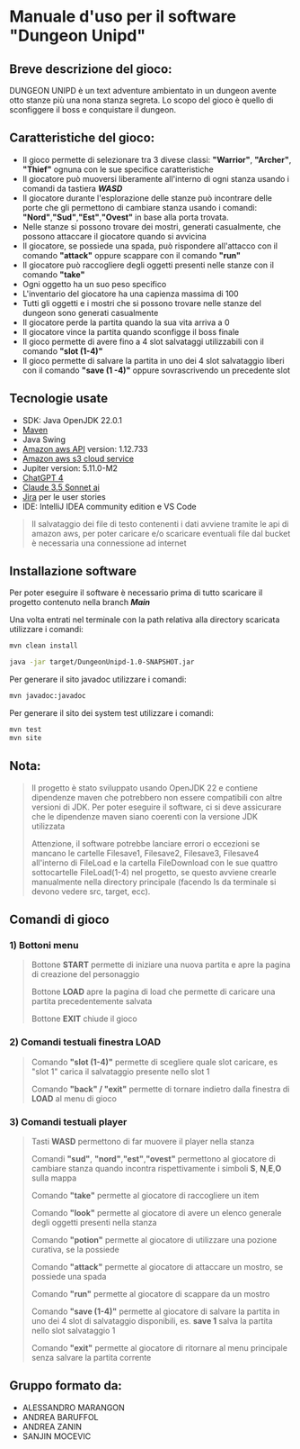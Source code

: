 # Manuale d'uso per il software "Dungeon Unipd"

## Breve descrizione del gioco:

DUNGEON UNIPD è un text adventure ambientato in un dungeon avente otto stanze più una nona stanza segreta.
Lo scopo del gioco è quello di sconfiggere il boss e conquistare il dungeon.

## Caratteristiche del gioco:
- Il gioco permette di selezionare tra 3 divese classi: **"Warrior"**, **"Archer"**, **"Thief"** ognuna con le sue specifice caratteristiche 
- Il giocatore può muoversi liberamente all'interno di ogni stanza usando i comandi da tastiera ***WASD*** 
- Il giocatore durante l'esplorazione delle stanze può incontrare delle porte che gli permettono di cambiare stanza usando i comandi: **"Nord"**,**"Sud"**,**"Est"**,**"Ovest"** in base alla porta trovata.
- Nelle stanze si possono trovare dei mostri, generati casualmente, che possono attaccare il giocatore quando si avvicina
- Il giocatore, se possiede una spada, può rispondere all'attacco con il comando **"attack"** oppure scappare con il comando **"run"**
- Il giocatore può raccogliere degli oggetti presenti nelle stanze con il comando **"take"**
- Ogni oggetto ha un suo peso specifico
- L'inventario del giocatore ha una capienza massima di 100
- Tutti gli oggetti e i mostri che si possono trovare nelle stanze del dungeon sono generati casualmente 
- Il giocatore perde la partita quando la sua vita arriva a 0
- Il giocatore vince la partita quando sconfigge il boss finale 
- Il gioco permette di avere fino a 4 slot salvataggi utilizzabili con il comando **"slot (1-4)"**
- Il gioco permette di salvare la partita in uno dei 4 slot salvataggio liberi con il comando **"save (1 -4)"** oppure sovrascrivendo un precedente slot 


## Tecnologie usate 
- SDK: Java OpenJDK 22.0.1 
- [Maven]
- Java Swing 
- [Amazon aws API]  version: 1.12.733
- [Amazon aws s3 cloud service]
- Jupiter version: 5.11.0-M2
- [ChatGPT 4]
- [Claude 3.5 Sonnet ai]
- [Jira] per le user stories
- IDE: IntelliJ IDEA community edition e VS Code

> Il salvataggio dei file di testo contenenti i dati avviene tramite le api di amazon aws, per poter caricare e/o scaricare eventuali file dal bucket è necessaria una connessione ad internet


[Maven]: <https://mvnrepository.com/>
[Amazon aws API]: <https://mvnrepository.com/artifact/com.amazonaws/aws-java-sdk-s3>
[Amazon aws s3 cloud service]: <https://aws.amazon.com/pm/serv-s3/?gclid=CjwKCAjwp4m0BhBAEiwAsdc4aF26ZOv6PuYAxJjI4VFSovc2K0MLmS86Qs0JGo-zJdFDZqPMBDfdvRoCNQ8QAvD_BwE&trk=fe2078a2-393b-4713-b274-14590f118a9d&sc_channel=ps&ef_id=CjwKCAjwp4m0BhBAEiwAsdc4aF26ZOv6PuYAxJjI4VFSovc2K0MLmS86Qs0JGo-zJdFDZqPMBDfdvRoCNQ8QAvD_BwE:G:s&s_kwcid=AL!4422!3!536324415084!e!!g!!amazon%20s3!12196406601!115425125885>
[ChatGPT 4]: <https://chatgpt.com/>
[Claude 3.5 Sonnet ai]: <https://claude.ai/new>
[Jira]: <https://dungeonunipd.atlassian.net/jira/software/projects/KAN/boards/1>
## Installazione software

Per poter eseguire il software è necessario prima di tutto scaricare il progetto contenuto nella branch ***Main***

Una volta entrati nel terminale con la path relativa alla directory scaricata utilizzare i comandi:

```sh
mvn clean install

java -jar target/DungeonUnipd-1.0-SNAPSHOT.jar 
```
Per generare il sito javadoc utilizzare i comandi:
```sh
mvn javadoc:javadoc
```
Per generare il sito dei system test utilizzare i comandi:
```sh
mvn test
mvn site
```

## Nota:
> Il progetto è stato sviluppato usando OpenJDK 22 e contiene dipendenze maven che potrebbero non essere compatibili con altre versioni di JDK.
> Per poter eseguire il software, ci si deve assicurare che le dipendenze maven siano coerenti con la versione JDK utilizzata
>
> Attenzione, il software potrebbe lanciare errori o eccezioni se mancano le cartelle Filesave1, Filesave2, Filesave3, Filesave4 all'interno di FileLoad e la cartella FileDownload con le sue quattro sottocartelle FileLoad(1-4)  nel progetto, se questo avviene crearle manualmente nella directory principale (facendo ls da terminale si devono vedere src, target, ecc).

## Comandi di gioco 
### 1) Bottoni menu
> Bottone **START** permette di iniziare una nuova partita e apre la pagina di creazione del personaggio
>
> Bottone **LOAD** apre la pagina di load che permette di caricare una partita precedentemente salvata 
>
> Bottone **EXIT** chiude il gioco 

### 2) Comandi testuali finestra LOAD
> Comando **"slot (1-4)"** permette di scegliere quale slot caricare, es "slot 1" carica il salvataggio presente nello slot 1
>
> Comando **"back" / "exit"** permette di tornare indietro dalla finestra di **LOAD** al menu di gioco

### 3) Comandi testuali player 
> Tasti **WASD** permettono di far muovere il player nella stanza
>
> Comandi **"sud"**, **"nord"**,**"est"**,**"ovest"** permettono al giocatore di cambiare stanza quando incontra rispettivamente i simboli **S**, **N**,**E**,**O** sulla mappa
>
> Comando **"take"** permette al giocatore di raccogliere un item
>
> Comando **"look"** permette al giocatore di avere un elenco generale degli oggetti presenti nella stanza
>
> Comando **"potion"** permette al giocatore di utilizzare una pozione curativa, se la possiede
>
> Comando **"attack"** permette al giocatore di attaccare un mostro, se possiede una spada
>
> Comando **"run"** permette al giocatore di scappare da un mostro
>
> Comando **"save (1-4)"** permette al giocatore di salvare la partita in uno dei 4 slot di salvataggio disponibili, es. **save 1** salva la partita nello slot salvataggio 1
>
> Comando **"exit"** permette al giocatore di ritornare al menu principale senza salvare la partita corrente





## Gruppo formato da: 
- ALESSANDRO MARANGON
- ANDREA BARUFFOL
- ANDREA ZANIN
- SANJIN MOCEVIC
